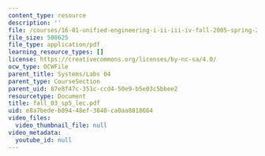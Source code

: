 ```yaml
---
content_type: resource
description: ''
file: /courses/16-01-unified-engineering-i-ii-iii-iv-fall-2005-spring-2006/e8a7bedeb89448ef3840ca0aa8818664_fall_03_sp5_lec.pdf
file_size: 508625
file_type: application/pdf
learning_resource_types: []
license: https://creativecommons.org/licenses/by-nc-sa/4.0/
ocw_type: OCWFile
parent_title: Systems/Labs 04
parent_type: CourseSection
parent_uid: 87e8f47c-351c-ccd4-50e9-b5e03c5bbee2
resourcetype: Document
title: fall_03_sp5_lec.pdf
uid: e8a7bede-b894-48ef-3840-ca0aa8818664
video_files:
  video_thumbnail_file: null
video_metadata:
  youtube_id: null
---
```

